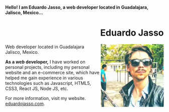**Hello! I am Eduardo Jasso, a web developer located in Guadalajara, Jalisco, Mexico...**

<div align="right">

# Eduardo Jasso

</div>

<img width="200" height="auto" align="right" src="./github.png">

Web developer located in Guadalajara Jalisco, Mexico.

**As a _web_ developer,** I have worked on personal projects, including my personal website and an e-commerce site, which have helped me gain experience in various technologies such as Javascript, HTML5, CSS3, React JS, Node JS, etc.

For more information, visit my website. <a href="https://egjfrontendcv.netlify.app/" target="_blank" rel="noopener">eduardojasso.com</a>.

